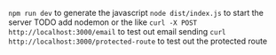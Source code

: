 `npm run dev` to generate the javascript
`node dist/index.js` to start the server TODO add nodemon or the like
`curl -X POST http://localhost:3000/email` to test out email sending
`curl http://localhost:3000/protected-route` to test out the protected route
